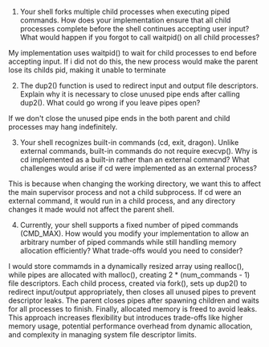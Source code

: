 1. Your shell forks multiple child processes when executing piped commands. How does your implementation ensure that all child processes complete before the shell continues accepting user input? What would happen if you forgot to call waitpid() on all child processes?

My implementation uses waitpid() to wait for child processes to end before accepting input. If i did not do this, the new process would make the parent lose its childs pid, making it unable to terminate

2. The dup2() function is used to redirect input and output file descriptors. Explain why it is necessary to close unused pipe ends after calling dup2(). What could go wrong if you leave pipes open?

If we don't close the unused pipe ends in the  both parent and child processes may hang indefinitely.

3. Your shell recognizes built-in commands (cd, exit, dragon). Unlike external commands, built-in commands do not require execvp(). Why is cd implemented as a built-in rather than an external command? What challenges would arise if cd were implemented as an external process?

This is because when changing the working directory, we want this to affect the main supervisor process and not a child subprocess. If cd were an external command,  it would run in a child process, and any directory changes it made would not affect the parent shell.

4. Currently, your shell supports a fixed number of piped commands (CMD_MAX). How would you modify your implementation to allow an arbitrary number of piped commands while still handling memory allocation efficiently? What trade-offs would you need to consider?

I would store commamds in a dynamically resized array using realloc(), while pipes are allocated with malloc(), creating 2 * (num_commands - 1) file descriptors. Each child process, created via fork(), sets up dup2() to redirect input/output appropriately, then closes all unused pipes to prevent descriptor leaks. The parent closes pipes after spawning children and waits for all processes to finish. Finally, allocated memory is freed to avoid leaks. This approach increases flexibility but introduces trade-offs like higher memory usage, potential performance overhead from dynamic allocation, and complexity in managing system file descriptor limits.